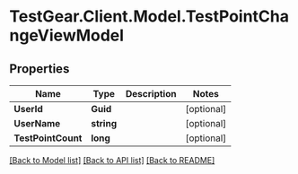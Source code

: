 # TestGear.Client.Model.TestPointChangeViewModel

## Properties

Name | Type | Description | Notes
------------ | ------------- | ------------- | -------------
**UserId** | **Guid** |  | [optional] 
**UserName** | **string** |  | [optional] 
**TestPointCount** | **long** |  | [optional] 

[[Back to Model list]](../README.md#documentation-for-models) [[Back to API list]](../README.md#documentation-for-api-endpoints) [[Back to README]](../README.md)

